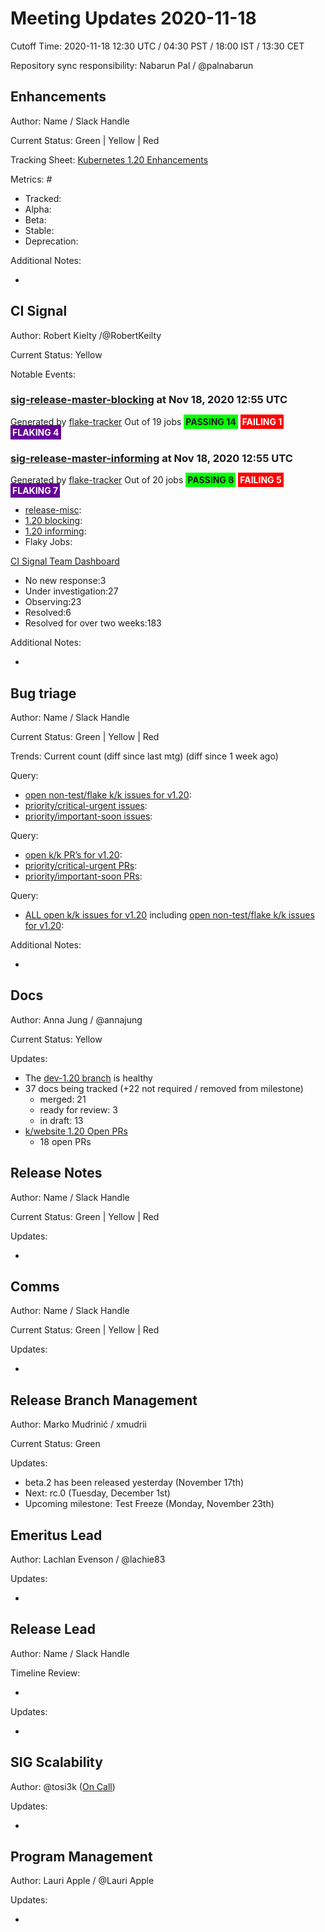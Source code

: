 # Meeting Updates 2020-11-18

Cutoff Time: 2020-11-18 12:30 UTC / 04:30 PST / 18:00 IST / 13:30 CET

Repository sync responsibility: Nabarun Pal / @palnabarun

## Enhancements

Author: Name / Slack Handle

Current Status: Green | Yellow | Red

Tracking Sheet: [Kubernetes 1.20 Enhancements][enhancements-tracking]

Metrics: #
  - Tracked:
  - Alpha:
  - Beta:
  - Stable:
  - Deprecation:

Additional Notes:
  - <!-- ANY ADDITIONAL UPDATE -->

## CI Signal

Author: Robert Kielty /@RobertKeilty

Current Status: Yellow

Notable Events:
### [sig-release-master-blocking](https://testgrid.k8s.io/sig-release-master-blocking) at Nov 18, 2020 12:55 UTC
Generated by [flake-tracker](https://github.com/RobertKielty/flake-tracker)
Out of 19 jobs <span style="background-color:#0f0;foreground-color:#555;padding: 3px;">**PASSING 14**</span> <span style="background-color:#f00;color:#fff;padding: 3px;">**FAILING 1**</span> <span style="background-color:#609;color:#fff;padding: 3px;">**FLAKING 4**</span>

### [sig-release-master-informing](https://testgrid.k8s.io/sig-release-master-informing) at Nov 18, 2020 12:55 UTC
Generated by [flake-tracker](https://github.com/RobertKielty/flake-tracker)
Out of 20 jobs <span style="background-color:#0f0;foreground-color:#555;padding: 3px;">**PASSING 8**</span> <span style="background-color:#f00;color:#fff;padding: 3px;">**FAILING 5**</span> <span style="background-color:#609;color:#fff;padding: 3px;">**FLAKING 7**</span>

  - [release-misc][ci-signal-release-misc]:
  - [1.20 blocking][ci-signal-1.20-blocking]:
  - [1.20 informing][ci-signal-1.20-informing]:
  - Flaky Jobs:

[CI Signal Team Dashboard][ci-signal-team-dashboard]
  - No new response:3
  - Under investigation:27
  - Observing:23
  - Resolved:6
  - Resolved for over two weeks:183

Additional Notes:
  - <!-- ANY ADDITIONAL UPDATE -->


## Bug triage

Author: Name / Slack Handle

Current Status: Green | Yellow | Red

Trends: Current count (diff since last mtg) (diff since 1 week ago)

Query:
  - [open non-test/flake k/k issues for v1.20][bt-issue-1.20-open-kk-non-failing]:
  - [priority/critical-urgent issues][bt-issue-1.20-critical-urgent]:
  - [priority/important-soon issues][bt-issue-1.20-important-soon]:

Query:
  - [open k/k PR’s for v1.20][bt-pr-1.20-open]:
  - [priority/critical-urgent PRs][bt-pr-1.20-critical-urgent]:
  - [priority/important-soon PRs][bt-pr-1.20-important-soon]:

Query:
  - [ALL open k/k issues for v1.20][bt-issue-1.20-all] including [open non-test/flake k/k issues for v1.20][bt-issue-1.20-open-kk-non-failing]:

Additional Notes:
  - <!-- ANY ADDITIONAL UPDATE -->


## Docs

Author: Anna Jung / @annajung

Current Status: Yellow

Updates:
  - The [dev-1.20 branch](https://github.com/kubernetes/website/pull/24138) is healthy
  - 37 docs being tracked (+22 not required / removed from milestone)
    - merged: 21
    - ready for review: 3
    - in draft: 13
  - [k/website 1.20 Open PRs](https://github.com/kubernetes/website/pulls?q=is%3Aopen+is%3Apr+milestone%3A1.20)
    - 18 open PRs


## Release Notes

Author: Name / Slack Handle

Current Status: Green | Yellow | Red

Updates:
  - <!-- START HERE -->


## Comms

Author: Name / Slack Handle

Current Status: Green | Yellow | Red

Updates:
  - <!-- START HERE -->


## Release Branch Management

Author: Marko Mudrinić / xmudrii

Current Status: Green

Updates:
  - beta.2 has been released yesterday (November 17th)
  - Next: rc.0 (Tuesday, December 1st)
  - Upcoming milestone: Test Freeze (Monday, November 23th)


## Emeritus Lead

Author: Lachlan Evenson / @lachie83

Updates:
  - <!-- START HERE -->


## Release Lead

Author: Name / Slack Handle

Timeline Review:
  - <!-- Important events in current week -->
Updates:
  - <!-- START HERE -->


## SIG Scalability

Author: @tosi3k ([On Call][scalability-oncall])

Updates:
  - <!-- START HERE -->

## Program Management

Author: Lauri Apple / @Lauri Apple

Updates:
  - <!-- START HERE -->


<!-- References henceforth. Please modify if you see anything out of the place. -->

[enhancements-tracking]: https://bit.ly/k8s-1-20-enhancements
[ci-signal-master-blocking]: https://testgrid.k8s.io/sig-release-master-blocking
[ci-signal-master-informing]: https://testgrid.k8s.io/sig-release-master-informing
[ci-signal-release-misc]: https://testgrid.k8s.io/sig-release-misc
[ci-signal-1.20-blocking]: https://testgrid.k8s.io/sig-release-1.20-blocking
[ci-signal-1.20-informing]: https://testgrid.k8s.io/sig-release-1.20-informing
[ci-signal-team-dashboard]: https://github.com/orgs/kubernetes/projects/11?fullscreen=true
[bt-issue-1.20-open-kk-non-failing]: https://github.com/kubernetes/kubernetes/issues?q=is%3Aopen+milestone%3Av1.20+is%3Aissue+sort%3Aupdated-asc+-label%3Akind%2Ffailing-test+-label%3Akind%2Fflake+
[bt-issue-1.20-critical-urgent]: https://github.com/kubernetes/kubernetes/issues?q=is%3Aopen+milestone%3Av1.20+label%3Apriority%2Fcritical-urgent+is%3Aissue+sort%3Aupdated-asc+-label%3Akind%2Ffailing-test+-label%3Akind%2Fflake+
[bt-issue-1.20-important-soon]: https://github.com/kubernetes/kubernetes/issues?q=is%3Aopen+milestone%3Av1.20+label%3Apriority%2Fimportant-soon+is%3Aissue+sort%3Aupdated-asc+-label%3Akind%2Ffailing-test+-label%3Akind%2Fflake+
[bt-pr-1.20-open]: https://github.com/kubernetes/kubernetes/pulls?q=repo%3Akubernetes%2Fkubernetes+is%3Aopen+milestone%3Av1.20+is%3Apr+sort%3Aupdated-asc+
[bt-pr-1.20-critical-urgent]: https://github.com/kubernetes/kubernetes/pulls?q=repo%3Akubernetes%2Fkubernetes+is%3Aopen+milestone%3Av1.20+is%3Apr+sort%3Aupdated-asc+label%3Apriority%2Fcritical-urgent
[bt-pr-1.20-important-soon]: https://github.com/kubernetes/kubernetes/pulls?q=repo%3Akubernetes%2Fkubernetes+is%3Aopen+milestone%3Av1.20+label%3Apriority%2Fimportant-soon+is%3Apr+sort%3Aupdated-asc+
[bt-issue-1.20-all]: https://github.com/kubernetes/kubernetes/issues?q=repo%3Akubernetes%2Fkubernetes+milestone%3Av1.20+is%3Aissue+is%3Aopen+sort%3Aupdated-asc+
[scalability-oncall]: https://go.k8s.io/oncall
